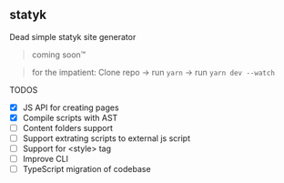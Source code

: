 ## statyk

Dead simple statyk site generator

> coming soon™

> for the impatient:
> Clone repo -> run `yarn` -> run `yarn dev --watch`

TODOS

- [x] JS API for creating pages
- [x] Compile scripts with AST
- [ ] Content folders support
- [ ] Support extrating scripts to external js script
- [ ] Support for <style\> tag
- [ ] Improve CLI
- [ ] TypeScript migration of codebase
